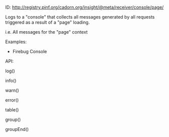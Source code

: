 
ID: http://registry.pinf.org/cadorn.org/insight/@meta/receiver/console/page/


Logs to a "console" that collects all messages generated by all requests triggered as a result of a "page" loading.

i.e. All messages for the "page" context

Examples:

  * Firebug Console

API:

  log()
  
  info()
  
  warn()
  
  error()
  
  table()
  
  group()
  
  groupEnd()

